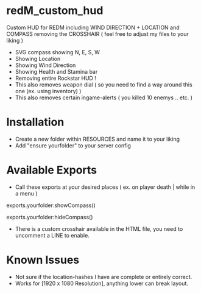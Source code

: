 # redM_custom_hud
Custom HUD for REDM including WIND DIRECTION + LOCATION and COMPASS removing the CROSSHAIR 
( feel free to adjust my files to your liking )

- SVG compass showing N, E, S, W
- Showing Location 
- Showing Wind Direction
- Showing Health and Stamina bar 
- Removing entire Rockstar HUD !
- This also removes weapon dial ( so you need to find a way around this one (ex. using inventory) )
- This also removes certain ingame-alerts ( you killed 10 enemys .. etc. )

# Installation
- Create a new folder within RESOURCES and name it to your liking
- Add "ensure yourfolder" to your server config

# Available Exports
- Call these exports at your desired places ( ex. on player death | while in a menu )

exports.yourfolder:showCompass()

exports.yourfolder:hideCompass()

- There is a custom crosshair available in the HTML file, you need to uncomment a LINE to enable.

# Known Issues
- Not sure if the location-hashes I have are complete or entirely correct.
- Works for [1920 x 1080 Resolution], anything lower can break layout.
